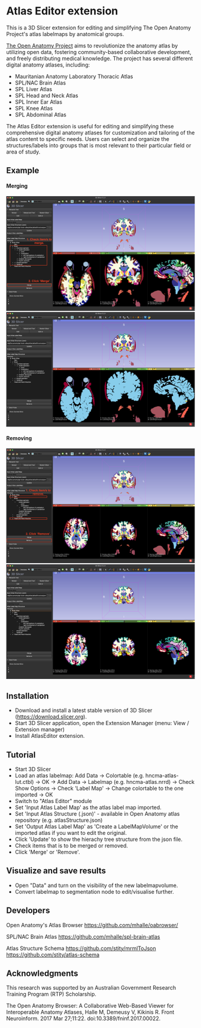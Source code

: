 # Atlas Editor extension

This is a 3D Slicer extension for editing and simplifying The Open Anatomy Project's atlas labelmaps by anatomical groups.

<a href="https://www.openanatomy.org/">The Open Anatomy Project</a> aims to revolutionize the anatomy atlas by utilizing open data, fostering community-based collaborative development, and freely distributing medical knowledge. The project has several different digital anatomy atlases, including:
- Mauritanian Anatomy Laboratory Thoracic Atlas
- SPL/NAC Brain Atlas
- SPL Liver Atlas
- SPL Head and Neck Atlas
- SPL Inner Ear Atlas
- SPL Knee Atlas
- SPL Abdominal Atlas

The Atlas Editor extension is useful for editing and simplifying these comprehensive digital anatomy atlases for customization and tailoring of the atlas content to specific needs. Users can select and organize the structures/labels into groups that is most relevant to their particular field or area of study.

## Example
#### Merging
![](img/original-merge.png)
![](img/output-merge.png)

#### Removing
![](img/original-remove.png)
![](img/output-remove.png)

## Installation

* Download and install a latest stable version of 3D Slicer (https://download.slicer.org).
* Start 3D Slicer application, open the Extension Manager (menu: View / Extension manager)
* Install AtlasEditor extension.

## Tutorial

* Start 3D Slicer
* Load an atlas labelmap: Add Data -> Colortable (e.g. hncma-atlas-lut.ctbl) -> OK -> Add Data -> Labelmap (e.g. hncma-atlas.nrrd) -> Check Show Options -> Check 'Label Map' -> Change colortable to the one imported -> OK
* Switch to "Atlas Editor" module
* Set 'Input Atlas Label Map' as the atlas label map imported.
* Set 'Input Atlas Structure (.json)' - available in Open Anatomy atlas repository (e.g. atlasStructure.json)
* Set 'Output Atlas Label Map' as 'Create a LabelMapVolume' or the imported atlas if you want to edit the original.
* Click 'Update' to show the hierachy tree structure from the json file.
* Check items that is to be merged or removed.
* Click 'Merge' or 'Remove'.

## Visualize and save results
* Open "Data" and turn on the visibility of the new labelmapvolume.
* Convert labelmap to segmentation node to edit/visualise further.

## Developers
Open Anatomy's Atlas Browser
https://github.com/mhalle/oabrowser/

SPL/NAC Brain Atlas
https://github.com/mhalle/spl-brain-atlas

Atlas Structure Schema
https://github.com/stity/mrmlToJson
https://github.com/stity/atlas-schema

## Acknowledgments
This research was supported by an Australian Government Research Training Program (RTP) Scholarship.

The Open Anatomy Browser: A Collaborative Web-Based Viewer for Interoperable Anatomy Atlases, Halle M, Demeusy V, Kikinis R. Front Neuroinform. 2017 Mar 27;11:22. doi:10.3389/fninf.2017.00022.